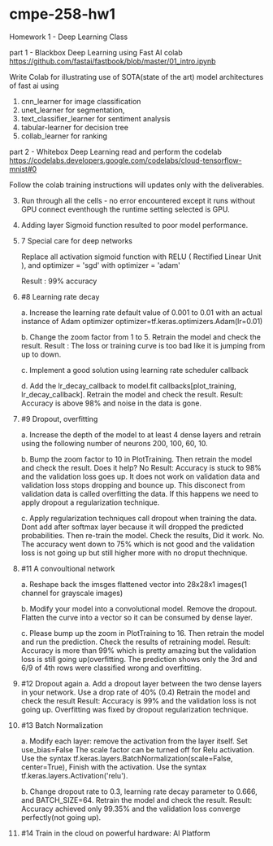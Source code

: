 # cmpe-258-hw1
Homework 1 - Deep Learning Class

part 1 - Blackbox Deep Learning using Fast AI colab https://github.com/fastai/fastbook/blob/master/01_intro.ipynb

Write Colab for illustrating use of SOTA(state of the art) model architectures of fast ai using 

1. cnn_learner for image classification
2. unet_learner for segmentation, 
3. text_classifier_learner for sentiment analysis
4. tabular-learner for decision tree
5. collab_learner for ranking

part 2 - Whitebox Deep Learning read and perform the codelab https://codelabs.developers.google.com/codelabs/cloud-tensorflow-mnist#0

Follow the colab training instructions will updates only with the deliverables.

3.  Run through all the cells - no error encountered except it runs without GPU connect eventhough the runtime setting selected is GPU.
6.  Adding layer Sigmoid function resulted to poor model performance. 
7.  7 Special care for deep networks

    Replace all activation sigmoid function with RELU ( Rectified Linear Unit ), and optimizer = 'sgd' with optimizer = 'adam'
    
    Result : 99% accuracy
    
    
8. #8 Learning rate decay 

   a. Increase the learning rate default value of 0.001 to 0.01 with an actual instance of Adam optimizer
      optimizer=tf.keras.optimizers.Adam(lr=0.01)
      
   b. Change the zoom factor from 1 to 5. Retrain the model and check the result.
      Result : The loss or training curve  is too bad like it is jumping from up to down.
      
   c. Implement a good solution using learning rate scheduler callback
   
   d. Add the lr_decay_callback to model.fit callbacks[plot_training, lr_decay_callback]. Retrain the model and check the result.
      Result: Accuracy is above 98% and noise in the data is gone.
   
9. #9 Dropout, overfitting

   a. Increase the depth of the model to at least 4 dense layers and retrain using the following number of neurons 200, 100, 60, 10.
   
   b. Bump the zoom factor to 10 in PlotTraining. Then retrain the model and check the result. Does it help? No
      Result: Accuracy is stuck to 98% and the validation loss goes up. It does not work on validation data and validation loss stops dropping and bounce up.
      This disconect from validation data is called overfitting the data. If this happens we need to apply dropout a regularization technique.
      
   c. Apply regularization techniques call dropout when training the data. Dont add after softmax layer because it will dropped the predicted probabilities.
      Then re-train the model. Check the results, Did it work. No. The accuracy went down to 75% which is not good and the validation loss is not going up but 
      still higher more with no droput thechnique.
      
11. #11 A convoultional network

    a.  Reshape back the imsges flattened vector into 28x28x1 images(1 channel for grayscale images)
   
    b.  Modify your model into a convolutional model. Remove the dropout. Flatten the curve into a vector so it can be consumed by dense layer.
   
    c.  Please bump up the zoom in PlotTraining to 16. Then retrain the model and run the prediction. Check the results of retraining model.
       Result: Accuracy is more than 99% which is pretty amazing but the validation loss is still going up(overfitting.
       The prediction shows only the 3rd and 6/9 of 4th rows were classified wrong and overfitting. 
       
 12. #12 Dropout again
    a. Add a dropout layer between the two dense layers in your network. Use a drop rate of 40% (0.4)
       Retrain the model and check the result
       Result: Accuracy is 99% and the validation loss is not going up. Overfitting was fixed by dropout regularization technique.
       
 13. #13 Batch Normalization 
 
     a.  Modify each layer: remove the activation from the layer itself. Set use_bias=False
         The scale factor can be turned off for Relu activation. 
         Use the syntax tf.keras.layers.BatchNormalization(scale=False, center=True),
         Finish with the activation. Use the syntax tf.keras.layers.Activation('relu').
       
     b.  Change dropout rate to 0.3, learning rate decay parameter to 0.666, and BATCH_SIZE=64. 
         Retrain the model and check the result.
         Result: Accuracy achieved only 99.35% and the validation loss converge perfectly(not going up).
       
  14. #14 Train in the cloud on powerful hardware: AI Platform 
      
  
      
      
